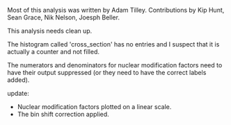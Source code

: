 Most of this analysis was written by Adam Tilley.  Contributions by Kip Hunt, Sean Grace, Nik Nelson, Joesph Beller.

This analysis needs clean up.

The histogram called 'cross_section' has no entries and I suspect that it is actually a counter and not filled.

The numerators and denominators for nuclear modification factors need to have their output suppressed (or they need to have the correct labels added).

update: 
- Nuclear modification factors plotted on a linear scale.
- The bin shift correction applied.